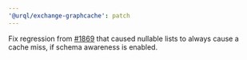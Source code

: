 ```yaml
---
'@urql/exchange-graphcache': patch
---
```


Fix regression from [#1869](https://github.com/FormidableLabs/urql/pull/1869) that caused nullable lists to always cause a cache miss, if schema awareness is enabled.
